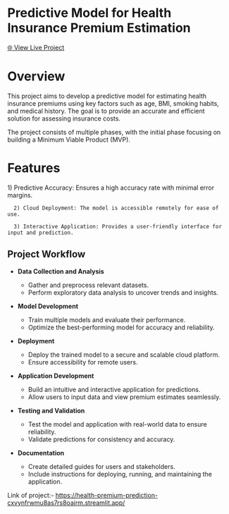 # Predictive Model for Health Insurance Premium Estimation

[🌐 View Live Project](https://health-premium-prediction-cxvynfrwmu8as7rs8oajrm.streamlit.app/)

<h1>Overview</h1>
This project aims to develop a predictive model for estimating health insurance premiums using key factors such as age, BMI, smoking habits, and medical history. The goal is to provide an accurate and efficient solution for assessing insurance costs.

The project consists of multiple phases, with the initial phase focusing on building a Minimum Viable Product (MVP).

<h1>Features</h1>
      1) Predictive Accuracy: Ensures a high accuracy rate with minimal error margins.

      2) Cloud Deployment: The model is accessible remotely for ease of use.

      3) Interactive Application: Provides a user-friendly interface for input and prediction.

## Project Workflow

- **Data Collection and Analysis**
  - Gather and preprocess relevant datasets.
  - Perform exploratory data analysis to uncover trends and insights.

- **Model Development**
  - Train multiple models and evaluate their performance.
  - Optimize the best-performing model for accuracy and reliability.

- **Deployment**
  - Deploy the trained model to a secure and scalable cloud platform.
  - Ensure accessibility for remote users.

- **Application Development**
  - Build an intuitive and interactive application for predictions.
  - Allow users to input data and view premium estimates seamlessly.

- **Testing and Validation**
  - Test the model and application with real-world data to ensure reliability.
  - Validate predictions for consistency and accuracy.

- **Documentation**
  - Create detailed guides for users and stakeholders.
  - Include instructions for deploying, running, and maintaining the application.



Link of project:- https://health-premium-prediction-cxvynfrwmu8as7rs8oajrm.streamlit.app/
